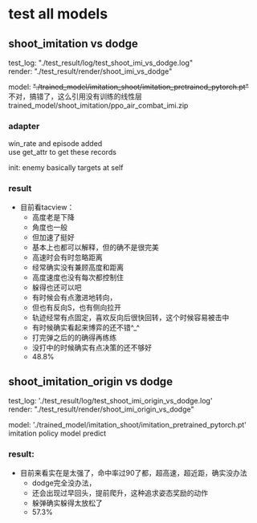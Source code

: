 # test all models
## shoot_imitation vs dodge
test_log: "./test_result/log/test_shoot_imi_vs_dodge.log"  
render: "./test_result/render/shoot_imi_vs_dodge"  

model: ~~"./trained_model/imitation_shoot/imitation_pretrained_pytorch.pt"~~  
不对，搞错了，这么引用没有训练的线性层
trained_model/shoot_imitation/ppo_air_combat_imi.zip

### adapter
win_rate and episode added  
use get_attr to get these records  

init: enemy basically targets at self

### result
+ 目前看tacview： 
  + 高度老是下降
  + 角度也一般
  + 但加速了挺好
  + 基本上也都可以解释，但的确不是很完美
  + 高速时会有时忽略距离
  + 经常确实没有兼顾高度和距离
  + 高度速度也没有每次都控制住
  + 躲得也还可以吧
  + 有时候会有点激进地转向，
  + 但也有反向S，也有侧向拉开
  + 轨迹经常有点固定，喜欢反向后很快回转，这个时候容易被击中
  + 有时候确实看起来博弈的还不错^_^
  + 打完弹之后的的确得再练练
  + 没打中的时候确实有点决策的还不够好
  + 48.8%

## shoot_imitation_origin vs dodge
test_log: './test_result/log/test_shoot_imi_origin_vs_dodge.log'  
render: "./test_result/render/shoot_imi_origin_vs_dodge"  

model: './trained_model/imitation_shoot/imitation_pretrained_pytorch.pt'  
imitation policy model predict  

### result:
+ 目前来看实在是太强了，命中率过90了都，超高速，超近距，确实没办法
  + dodge完全没办法，
  + 还会出现过早回头，提前爬升，这种追求姿态奖励的动作
  + 躲弹确实躲得太放松了
  + 57.3%








